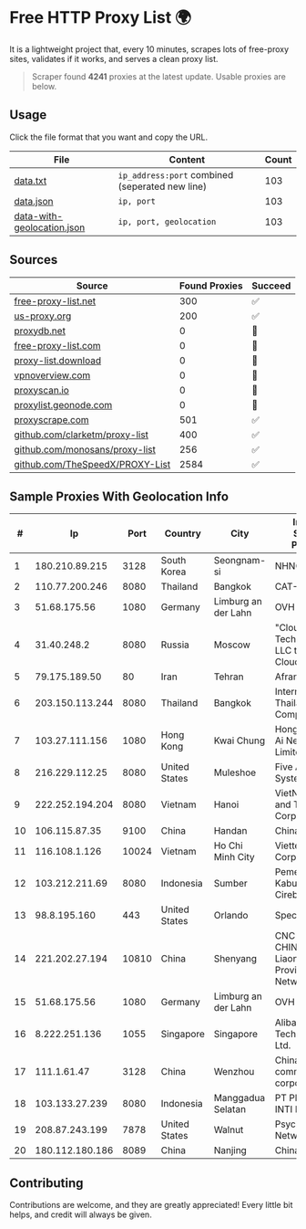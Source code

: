 
# Free HTTP Proxy List 🌍

It is a lightweight project that, every 10 minutes, scrapes lots of free-proxy sites, validates if it works, and serves a clean proxy list.


> Scraper found **4241** proxies at the latest update. Usable proxies are below.

## Usage

Click the file format that you want and copy the URL.


|File|Content|Count|
|----|-------|-----|
|[data.txt](https://raw.githubusercontent.com/themiralay/Proxy-List-World/master/data.txt)|`ip_address:port` combined (seperated new line)|103|
|[data.json](https://raw.githubusercontent.com/themiralay/Proxy-List-World/master/data.json)|`ip, port`|103|
|[data-with-geolocation.json](https://raw.githubusercontent.com/themiralay/Proxy-List-World/master/data-with-geolocation.json)|`ip, port, geolocation`|103|

## Sources

|Source|Found Proxies|Succeed|
|------|-------------|-------|
|[free-proxy-list.net](https://free-proxy-list.net)|300|✅|
|[us-proxy.org](https://www.us-proxy.org)|200|✅|
|[proxydb.net](http://proxydb.net)|0|🚫|
|[free-proxy-list.com](https://free-proxy-list.com/?page=&port=&type%5B%5D=http&type%5B%5D=https&up_time=0&search=Search)|0|🚫|
|[proxy-list.download](https://www.proxy-list.download/HTTP)|0|🚫|
|[vpnoverview.com](https://vpnoverview.com/privacy/anonymous-browsing/free-proxy-servers)|0|🚫|
|[proxyscan.io](https://www.proxyscan.io)|0|🚫|
|[proxylist.geonode.com](https://proxylist.geonode.com/api/proxy-list?limit=300&page=1&sort_by=lastChecked&sort_type=desc&protocols=http,https)|0|🚫|
|[proxyscrape.com](https://api.proxyscrape.com/v2/?request=displayproxies&protocol=http&timeout=10000&country=all&ssl=all&anonymity=all)|501|✅|
|[github.com/clarketm/proxy-list](https://raw.githubusercontent.com/clarketm/proxy-list/master/proxy-list-raw.txt)|400|✅|
|[github.com/monosans/proxy-list](https://raw.githubusercontent.com/monosans/proxy-list/main/proxies/http.txt)|256|✅|
|[github.com/TheSpeedX/PROXY-List](https://raw.githubusercontent.com/TheSpeedX/PROXY-List/master/http.txt)|2584|✅|


## Sample Proxies With Geolocation Info

|#|Ip|Port|Country|City|Internet Service Provider|
|-|--|----|-------|----|-------------------------|
|1|180.210.89.215|3128|South Korea|Seongnam-si|NHNCLOUD|
|2|110.77.200.246|8080|Thailand|Bangkok|CAT-BB|
|3|51.68.175.56|1080|Germany|Limburg an der Lahn|OVH SAS|
|4|31.40.248.2|8080|Russia|Moscow|"Cloud Technologies" LLC trading as Cloud.ru|
|5|79.175.189.50|80|Iran|Tehran|Afranet|
|6|203.150.113.244|8080|Thailand|Bangkok|Internet Thailand Company Ltd.|
|7|103.27.111.156|1080|Hong Kong|Kwai Chung|Hong Kong San Ai Net Int'l Limited|
|8|216.229.112.25|8080|United States|Muleshoe|Five Area Systems, LLC|
|9|222.252.194.204|8080|Vietnam|Hanoi|VietNam Post and Telecom Corporation|
|10|106.115.87.35|9100|China|Handan|Chinanet|
|11|116.108.1.126|10024|Vietnam|Ho Chi Minh City|Viettel Corporation|
|12|103.212.211.69|8080|Indonesia|Sumber|Pemerintah Kabupaten Cirebon|
|13|98.8.195.160|443|United States|Orlando|Spectrum|
|14|221.202.27.194|10810|China|Shenyang|CNC Group CHINA169 Liaoning Province Network|
|15|51.68.175.56|1080|Germany|Limburg an der Lahn|OVH SAS|
|16|8.222.251.136|1055|Singapore|Singapore|Alibaba (US) Technology Co., Ltd.|
|17|111.1.61.47|3128|China|Wenzhou|China Mobile communications corporation|
|18|103.133.27.239|8080|Indonesia|Manggadua Selatan|PT PHATRIA INTI PERSADA|
|19|208.87.243.199|7878|United States|Walnut|Psychz Networks|
|20|180.112.180.186|8089|China|Nanjing|Chinanet|



## Contributing

Contributions are welcome, and they are greatly appreciated! Every
little bit helps, and credit will always be given.

